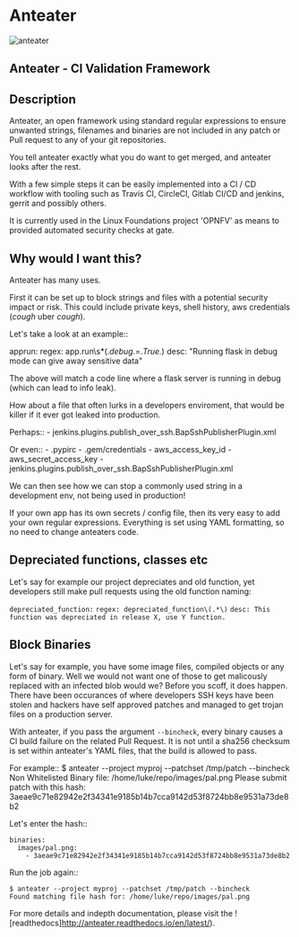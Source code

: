 # Anteater

![anteater](http://i.imgur.com/BPvV3Gz.png)

Anteater - CI Validation Framework
----------------------------------

Description
-----------

Anteater, an open framework using standard regular expressions to ensure
unwanted strings, filenames and binaries are not included in any patch or Pull
request to any of your git repositories.

You tell anteater exactly what you do want to get merged, and anteater looks
after the rest.

With a few simple steps it can be easily implemented into a CI / CD workflow
with tooling such as Travis CI, CircleCI, Gitlab CI/CD and jenkins, gerrit and
possibly others.

It is currently used in the Linux Foundations project 'OPNFV' as means to
provided automated security checks at gate.

Why would I want this?
----------------------

Anteater has many uses.

First it can be set up to block strings and files with a potential security
impact or risk. This could include private keys, shell history,
aws credentials (*cough* uber *cough*).

Let's take a look at an example::

  apprun:
    regex: app\.run\s*\(.*debug.*=.*True.*\)
    desc: "Running flask in debug mode can give away sensitive data"

The above will match a code line where a flask server is running in debug (which
can lead to info leak).

How about a file that often lurks in a developers enviroment, that would be
killer if it ever got leaked into production.

Perhaps::
    - jenkins\.plugins\.publish_over_ssh\.BapSshPublisherPlugin\.xml

Or even::
    - \.pypirc
    - \.gem\/credentials
    - aws_access_key_id
    - aws_secret_access_key
    - jenkins\.plugins\.publish_over_ssh\.BapSshPublisherPlugin\.xml

We can then see how we can stop a commonly used string in a development env,
not being used in production!

If your own app has its own secrets / config file, then its very easy to
add your own regular expressions. Everything is set using YAML formatting,
so no need to change anteaters code.

Depreciated functions, classes etc
----------------------------------

Let's say for example our project depreciates and old function, yet developers
still make pull requests using the old function naming:

``depreciated_function:``
  ``regex: depreciated_function\(.*\)``
  ``desc: This function was depreciated in release X, use Y function.``

Block Binaries
--------------

Let's say for example, you have some image files, compiled objects or any form
of binary. Well we would not want one of those to get malicously replaced
with an infected blob would we? Before you scoff, it does happen. There have
been occurances of where developers SSH keys have been stolen and hackers have
self approved patches and managed to get trojan files on a production server.

With anteater, if you pass the argument ``--bincheck``, every binary causes a
CI build failure on the related Pull Request. It is not until a sha256 checksum
is set within anteater's YAML files, that the build is allowed to pass.

For example::
    $ anteater --project myproj --patchset /tmp/patch --bincheck
    Non Whitelisted Binary file: /home/luke/repo/images/pal.png
    Please submit patch with this hash: 3aeae9c71e82942e2f34341e9185b14b7cca9142d53f8724bb8e9531a73de8b2

Let's enter the hash::

    binaries:
      images/pal.png:
        - 3aeae9c71e82942e2f34341e9185b14b7cca9142d53f8724bb8e9531a73de8b2

Run the job again::

    $ anteater --project myproj --patchset /tmp/patch --bincheck
    Found matching file hash for: /home/luke/repo/images/pal.png

For more details and indepth documentation, please visit the ![readthedocs]http://anteater.readthedocs.io/en/latest/).

